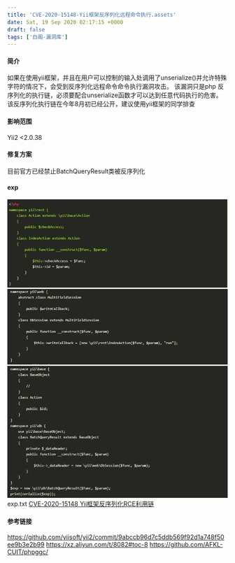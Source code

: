 ```yaml
---
title: 'CVE-2020-15148-Yii框架反序列化远程命令执行.assets'
date: Sat, 19 Sep 2020 02:17:15 +0000
draft: false
tags: ['白阁-漏洞库']
---
```


#### 简介

如果在使用yii框架，并且在用户可以控制的输入处调用了unserialize()并允许特殊字符的情况下，会受到反序列化远程命令命令执行漏洞攻击。 该漏洞只是php 反序列化的执行链，必须要配合unserialize函数才可以达到任意代码执行的危害。 该反序列化执行链在今年8月初已经公开，建议使用yii框架的同学排查

#### 影响范围

Yii2 <2.0.38

#### 修复方案

目前官方已经禁止BatchQueryResult类被反序列化

#### exp

[![](./CVE-2020-15148-Yii框架反序列化远程命令执行.assets/wp_editor_md_0171f9713e19e39b37513be95b25aef8.jpg)](./CVE-2020-15148-Yii框架反序列化远程命令执行.assets/wp_editor_md_0171f9713e19e39b37513be95b25aef8.jpg) [![](./CVE-2020-15148-Yii框架反序列化远程命令执行.assets/wp_editor_md_8192d4a76e049f0162f948ad2d43eebc.jpg)](./CVE-2020-15148-Yii框架反序列化远程命令执行.assets/wp_editor_md_8192d4a76e049f0162f948ad2d43eebc.jpg) [![](./CVE-2020-15148-Yii框架反序列化远程命令执行.assets/wp_editor_md_98c0f4ebac48a4063a016b1dcbee92cd.jpg)](./CVE-2020-15148-Yii框架反序列化远程命令执行.assets/wp_editor_md_98c0f4ebac48a4063a016b1dcbee92cd.jpg) exp.txt [CVE-2020-15148 Yii框架反序列化RCE利用链](./CVE-2020-15148-Yii框架反序列化远程命令执行.assets/POC.txt)

#### 参考链接

https://github.com/yiisoft/yii2/commit/9abccb96d7c5ddb569f92d1a748f50ee9b3e2b99 https://xz.aliyun.com/t/8082#toc-8 https://github.com/AFKL-CUIT/phpggc/
